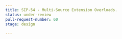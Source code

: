 ```yaml
---
title: SIP-54 - Multi-Source Extension Overloads.
status: under-review
pull-request-number: 60
stage: design

---
```

